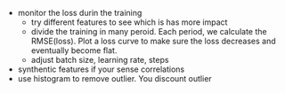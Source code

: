 + monitor the loss durin the training
  + try different features to see which is has more impact
  + divide the training in many peroid. Each period, we calculate the RMSE(loss). Plot a loss curve to make sure the
    loss decreases and eventually become flat.
  + adjust batch size, learning rate, steps
+ synthentic features if your sense correlations
+ use histogram to remove outlier. You discount outlier
